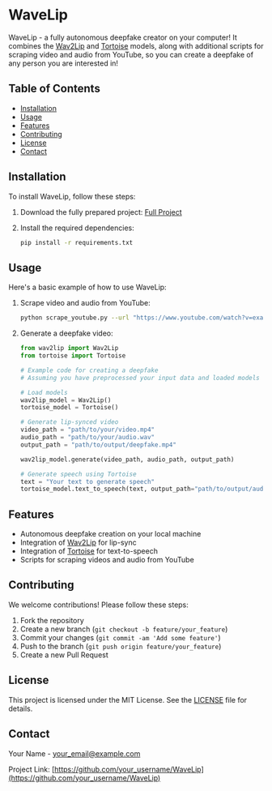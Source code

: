 # WaveLip

WaveLip - a fully autonomous deepfake creator on your computer! It combines the [Wav2Lip](https://github.com/Rudrabha/Wav2Lip) and [Tortoise](https://github.com/neonbjb/tortoise-tts/tree/main) models, along with additional scripts for scraping video and audio from YouTube, so you can create a deepfake of any person you are interested in!

## Table of Contents

- [Installation](#installation)
- [Usage](#usage)
- [Features](#features)
- [Contributing](#contributing)
- [License](#license)
- [Contact](#contact)

## Installation

To install WaveLip, follow these steps:

1. Download the fully prepared project:
[Full Project](https://drive.google.com/file/d/1cdCYiqY-9IYiFrFOTtWYMBBIbrltALYc/view?usp=drive_link)

2. Install the required dependencies:
    ```bash
    pip install -r requirements.txt
    ```

## Usage

Here's a basic example of how to use WaveLip:

1. Scrape video and audio from YouTube:
    ```bash
    python scrape_youtube.py --url "https://www.youtube.com/watch?v=example"
    ```

2. Generate a deepfake video:
    ```python
    from wav2lip import Wav2Lip
    from tortoise import Tortoise
    
    # Example code for creating a deepfake
    # Assuming you have preprocessed your input data and loaded models
    
    # Load models
    wav2lip_model = Wav2Lip()
    tortoise_model = Tortoise()
    
    # Generate lip-synced video
    video_path = "path/to/your/video.mp4"
    audio_path = "path/to/your/audio.wav"
    output_path = "path/to/output/deepfake.mp4"
    
    wav2lip_model.generate(video_path, audio_path, output_path)
    
    # Generate speech using Tortoise
    text = "Your text to generate speech"
    tortoise_model.text_to_speech(text, output_path="path/to/output/audio.wav")
    ```

## Features

- Autonomous deepfake creation on your local machine
- Integration of [Wav2Lip](https://github.com/Rudrabha/Wav2Lip) for lip-sync
- Integration of [Tortoise](https://github.com/neonbjb/tortoise-tts/tree/main) for text-to-speech
- Scripts for scraping videos and audio from YouTube

## Contributing

We welcome contributions! Please follow these steps:

1. Fork the repository
2. Create a new branch (`git checkout -b feature/your_feature`)
3. Commit your changes (`git commit -am 'Add some feature'`)
4. Push to the branch (`git push origin feature/your_feature`)
5. Create a new Pull Request

## License

This project is licensed under the MIT License. See the [LICENSE](LICENSE) file for details.

## Contact

Your Name - [your_email@example.com](mailto:your_email@example.com)

Project Link: [https://github.com/your_username/WaveLip](https://github.com/your_username/WaveLip)
